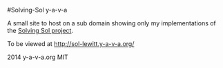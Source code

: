 #Solving-Sol y-a-v-a

A small site to host on a sub domain showing only my implementations of the [Solving Sol project](http://solvingsol.com/).

To be viewed at http://sol-lewitt.y-a-v-a.org/

2014 y-a-v-a.org MIT
